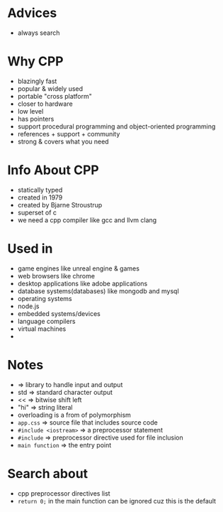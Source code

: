 # Advices
- always search

# Why CPP
- blazingly fast
- popular & widely used
- portable "cross platform"
- closer to hardware
- low level
- has pointers
- support procedural programming and object-oriented programming
- references + support + community
- strong & covers what you need

# Info About CPP
- statically typed 
- created in 1979
- created by Bjarne Stroustrup
- superset of c
- we need a cpp compiler like gcc and llvm clang


# Used in
- game engines like unreal engine & games 
- web browsers like chrome
- desktop applications like adobe applications
- database systems(databases) like mongodb and mysql  
- operating systems
- node.js
- embedded systems/devices
- language compilers
- virtual machines
- 

# Notes
- <iostream> => library to handle input and output
- std => standard character output
- << => bitwise shift left 
- "hi" => string literal
- overloading is a from of polymorphism
- `app.css` => source file that includes source code
- `#include <iostream>` => a preprocessor statement
- `#include` => preprocessor directive used for file inclusion 
- `main function` => the entry point


# Search about
- cpp preprocessor directives list 
- `return 0;` in the main function can be ignored cuz this is the default